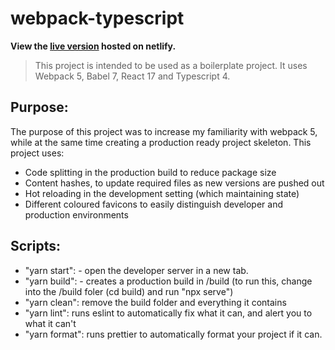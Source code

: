 # webpack-typescript

**View the [live version](https://webpack-ts-react-boilerplate.netlify.app/) hosted on netlify.**

>This project is intended to be used as a boilerplate project.  It uses Webpack 5, Babel 7, React 17 and Typescript 4.

## Purpose:

The purpose of this project was to increase my familiarity with webpack 5, while at the same time creating a production ready project skeleton.
This project uses:
- Code splitting in the production build to reduce package size
- Content hashes, to update required files as new versions are pushed out
- Hot reloading in the development setting (which maintaining state)
- Different coloured favicons to easily distinguish developer and production environments

## Scripts:

- "yarn start": - open the developer server in a new tab.
- "yarn build": - creates a production build in /build (to run this, change into the /build foler (cd build) and run "npx serve")
- "yarn clean": remove the build folder and everything it contains
- "yarn lint": runs eslint to automatically fix what it can, and alert you to what it can't
- "yarn format": runs prettier to automatically format your project if it can.
